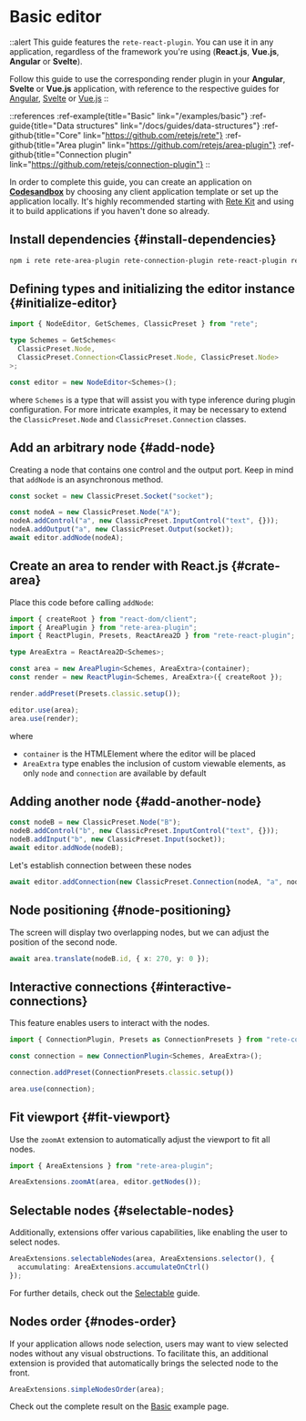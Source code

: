 # Basic editor

::alert
This guide features the `rete-react-plugin`. You can use it in any application, regardless of the framework you're using (**React.js**, **Vue.js**, **Angular** or **Svelte**).

Follow this guide to use the corresponding render plugin in your **Angular**, **Svelte** or **Vue.js** application, with reference to the respective guides for [Angular](/docs/guides/renderers/angular), [Svelte](/docs/guides/renderers/svelte) or [Vue.js](/docs/guides/renderers/vue)
::

::references
:ref-example{title="Basic" link="/examples/basic"}
:ref-guide{title="Data structures" link="/docs/guides/data-structures"}
:ref-github{title="Core" link="https://github.com/retejs/rete"}
:ref-github{title="Area plugin" link="https://github.com/retejs/area-plugin"}
:ref-github{title="Connection plugin" link="https://github.com/retejs/connection-plugin"}
::

In order to complete this guide, you can create an application on **[Codesandbox](https://codesandbox.io)** by choosing any client application template or set up the application locally. It's highly recommended starting with [Rete Kit](/docs/development/rete-kit) and using it to build applications if you haven't done so already.

## Install dependencies {#install-dependencies}

```bash
npm i rete rete-area-plugin rete-connection-plugin rete-react-plugin rete-render-utils styled-components react@18 react-dom@18
```

## Defining types and initializing the editor instance {#initialize-editor}

```ts
import { NodeEditor, GetSchemes, ClassicPreset } from "rete";

type Schemes = GetSchemes<
  ClassicPreset.Node,
  ClassicPreset.Connection<ClassicPreset.Node, ClassicPreset.Node>
>;

const editor = new NodeEditor<Schemes>();
```
where `Schemes` is a type that will assist you with type inference during plugin configuration. For more intricate examples, it may be necessary to extend the `ClassicPreset.Node` and `ClassicPreset.Connection` classes.

## Add an arbitrary node {#add-node}

Creating a node that contains one control and the output port. Keep in mind that `addNode` is an asynchronous method.

```ts
const socket = new ClassicPreset.Socket("socket");

const nodeA = new ClassicPreset.Node("A");
nodeA.addControl("a", new ClassicPreset.InputControl("text", {}));
nodeA.addOutput("a", new ClassicPreset.Output(socket));
await editor.addNode(nodeA);
```


## Create an area to render with React.js {#crate-area}

Place this code before calling `addNode`:

```ts
import { createRoot } from "react-dom/client";
import { AreaPlugin } from "rete-area-plugin";
import { ReactPlugin, Presets, ReactArea2D } from "rete-react-plugin";

type AreaExtra = ReactArea2D<Schemes>;

const area = new AreaPlugin<Schemes, AreaExtra>(container);
const render = new ReactPlugin<Schemes, AreaExtra>({ createRoot });

render.addPreset(Presets.classic.setup());

editor.use(area);
area.use(render);
```
where
- `container` is the HTMLElement where the editor will be placed
- `AreaExtra` type enables the inclusion of custom viewable elements, as only `node` and `connection` are available by default

## Adding another node {#add-another-node}

```ts
const nodeB = new ClassicPreset.Node("B");
nodeB.addControl("b", new ClassicPreset.InputControl("text", {}));
nodeB.addInput("b", new ClassicPreset.Input(socket));
await editor.addNode(nodeB);
```

Let's establish connection between these nodes

```ts
await editor.addConnection(new ClassicPreset.Connection(nodeA, "a", nodeB, "b"));
```

## Node positioning {#node-positioning}

The screen will display two overlapping nodes, but we can adjust the position of the second node.

```ts
await area.translate(nodeB.id, { x: 270, y: 0 });
```

## Interactive connections {#interactive-connections}

This feature enables users to interact with the nodes.

```ts
import { ConnectionPlugin, Presets as ConnectionPresets } from "rete-connection-plugin"

const connection = new ConnectionPlugin<Schemes, AreaExtra>();

connection.addPreset(ConnectionPresets.classic.setup())

area.use(connection);
```

## Fit viewport {#fit-viewport}

Use the `zoomAt` extension to automatically adjust the viewport to fit all nodes.

```ts
import { AreaExtensions } from "rete-area-plugin";

AreaExtensions.zoomAt(area, editor.getNodes());
```

## Selectable nodes {#selectable-nodes}

Additionally, extensions offer various capabilities, like enabling the user to select nodes.

```ts
AreaExtensions.selectableNodes(area, AreaExtensions.selector(), {
  accumulating: AreaExtensions.accumulateOnCtrl()
});
```

For further details, check out the [Selectable](/docs/guides/selectable) guide.

## Nodes order {#nodes-order}

If your application allows node selection, users may want to view selected nodes without any visual obstructions. To facilitate this, an additional extension is provided that automatically brings the selected node to the front.

```ts
AreaExtensions.simpleNodesOrder(area);
```

Check out the complete result on the [Basic](/examples/basic/react) example page.
